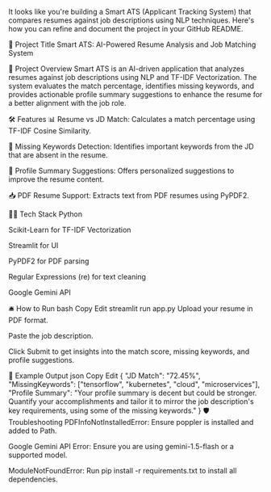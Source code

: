 It looks like you're building a Smart ATS (Applicant Tracking System) that compares resumes against job descriptions using NLP techniques. Here's how you can refine and document the project in your GitHub README.

📘 Project Title
Smart ATS: AI-Powered Resume Analysis and Job Matching System

🚀 Project Overview
Smart ATS is an AI-driven application that analyzes resumes against job descriptions using NLP and TF-IDF Vectorization. The system evaluates the match percentage, identifies missing keywords, and provides actionable profile summary suggestions to enhance the resume for a better alignment with the job role.

🛠 Features
📊 Resume vs JD Match: Calculates a match percentage using TF-IDF Cosine Similarity.

🔎 Missing Keywords Detection: Identifies important keywords from the JD that are absent in the resume.

📝 Profile Summary Suggestions: Offers personalized suggestions to improve the resume content.

📥 PDF Resume Support: Extracts text from PDF resumes using PyPDF2.

🧑‍💻 Tech Stack
Python

Scikit-Learn for TF-IDF Vectorization

Streamlit for UI

PyPDF2 for PDF parsing

Regular Expressions (re) for text cleaning

Google Gemini API

🛎 How to Run
bash
Copy
Edit
streamlit run app.py
Upload your resume in PDF format.

Paste the job description.

Click Submit to get insights into the match score, missing keywords, and profile suggestions.

📌 Example Output
json
Copy
Edit
{
  "JD Match": "72.45%",
  "MissingKeywords": ["tensorflow", "kubernetes", "cloud", "microservices"],
  "Profile Summary": "Your profile summary is decent but could be stronger. Quantify your accomplishments and tailor it to mirror the job description's key requirements, using some of the missing keywords."
}
🛡 Troubleshooting
PDFInfoNotInstalledError: Ensure poppler is installed and added to Path.

Google Gemini API Error: Ensure you are using gemini-1.5-flash or a supported model.

ModuleNotFoundError: Run pip install -r requirements.txt to install all dependencies.
